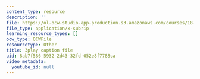 ```yaml
---
content_type: resource
description: ''
file: https://ol-ocw-studio-app-production.s3.amazonaws.com/courses/18-06sc-linear-algebra-fall-2011/8ab7f58659322d4332fd052e8f7788ca_HgC1l_6ySkc.srt
file_type: application/x-subrip
learning_resource_types: []
ocw_type: OCWFile
resourcetype: Other
title: 3play caption file
uid: 8ab7f586-5932-2d43-32fd-052e8f7788ca
video_metadata:
  youtube_id: null
---
```

